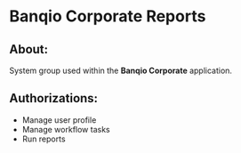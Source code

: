 # Banqio Corporate Reports

## About:

System group used within the **Banqio Corporate** application.

## Authorizations:

- Manage user profile
- Manage workflow tasks
- Run reports